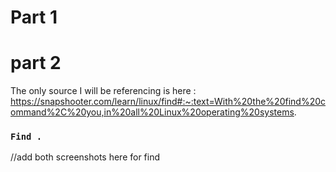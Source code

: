 # Part 1




# part 2
The only source I will be referencing is here : 
https://snapshooter.com/learn/linux/find#:~:text=With%20the%20find%20command%2C%20you,in%20all%20Linux%20operating%20systems.
### `Find .`
//add both screenshots here for find






